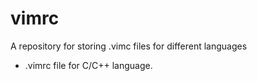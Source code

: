 # vimrc
A repository for storing .vimc files for different languages

- .vimrc file for C/C++ language.
